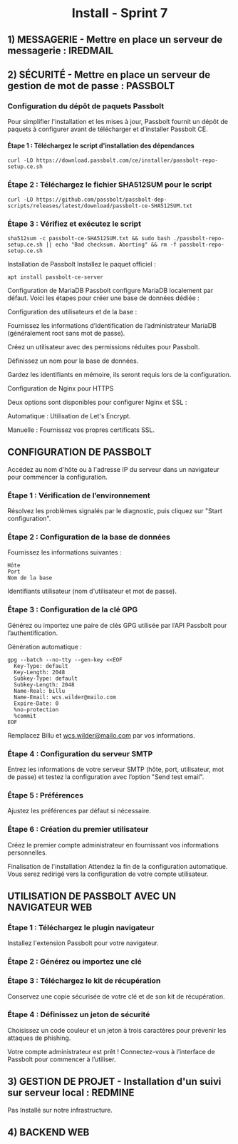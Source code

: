 <div align="center"><H1> Install -  Sprint 7 </H1></div>

## 1) MESSAGERIE - Mettre en place un serveur de messagerie : IREDMAIL

## 2) SÉCURITÉ - Mettre en place un serveur de gestion de mot de passe : PASSBOLT


### Configuration du dépôt de paquets Passbolt

Pour simplifier l'installation et les mises à jour, Passbolt fournit un dépôt de paquets à configurer avant de télécharger et d’installer Passbolt CE.

#### Étape 1 : Téléchargez le script d'installation des dépendances

```
curl -LO https://download.passbolt.com/ce/installer/passbolt-repo-setup.ce.sh
```

### Étape 2 : Téléchargez le fichier SHA512SUM pour le script

```
curl -LO https://github.com/passbolt/passbolt-dep-scripts/releases/latest/download/passbolt-ce-SHA512SUM.txt
```

### Étape 3 : Vérifiez et exécutez le script

```
sha512sum -c passbolt-ce-SHA512SUM.txt && sudo bash ./passbolt-repo-setup.ce.sh || echo "Bad checksum. Aborting" && rm -f passbolt-repo-setup.ce.sh
```

Installation de Passbolt
Installez le paquet officiel :

```
apt install passbolt-ce-server
```

Configuration de MariaDB
Passbolt configure MariaDB localement par défaut. Voici les étapes pour créer une base de données dédiée :

Configuration des utilisateurs et de la base :

Fournissez les informations d’identification de l’administrateur MariaDB (généralement root sans mot de passe).

Créez un utilisateur avec des permissions réduites pour Passbolt.

Définissez un nom pour la base de données.

Gardez les identifiants en mémoire, ils seront requis lors de la configuration.

Configuration de Nginx pour HTTPS

Deux options sont disponibles pour configurer Nginx et SSL :

Automatique : Utilisation de Let's Encrypt.

Manuelle : Fournissez vos propres certificats SSL.

CONFIGURATION DE PASSBOLT
-------------------------

Accédez au nom d'hôte ou à l'adresse IP du serveur dans un navigateur pour commencer la configuration.

### Étape 1 : Vérification de l’environnement
Résolvez les problèmes signalés par le diagnostic, puis cliquez sur "Start configuration".

### Étape 2 : Configuration de la base de données
Fournissez les informations suivantes :

```
Hôte
Port
Nom de la base
```

Identifiants utilisateur (nom d'utilisateur et mot de passe).

### Étape 3 : Configuration de la clé GPG

Générez ou importez une paire de clés GPG utilisée par l’API Passbolt pour l’authentification.

Génération automatique :

```
gpg --batch --no-tty --gen-key <<EOF
  Key-Type: default
  Key-Length: 2048
  Subkey-Type: default
  Subkey-Length: 2048
  Name-Real: billu
  Name-Email: wcs.wilder@mailo.com
  Expire-Date: 0
  %no-protection
  %commit
EOF
```

Remplacez Billu et wcs.wilder@mailo.com par vos informations.

### Étape 4 : Configuration du serveur SMTP
Entrez les informations de votre serveur SMTP (hôte, port, utilisateur, mot de passe) et testez la configuration avec l’option "Send test email".

### Étape 5 : Préférences
Ajustez les préférences par défaut si nécessaire.

### Étape 6 : Création du premier utilisateur
Créez le premier compte administrateur en fournissant vos informations personnelles.

Finalisation de l'installation
Attendez la fin de la configuration automatique.
Vous serez redirigé vers la configuration de votre compte utilisateur.

UTILISATION DE PASSBOLT AVEC UN NAVIGATEUR WEB
----------------------------------------------


### Étape 1 : Téléchargez le plugin navigateur
Installez l'extension Passbolt pour votre navigateur.

### Étape 2 : Générez ou importez une clé


### Étape 3 : Téléchargez le kit de récupération
Conservez une copie sécurisée de votre clé et de son kit de récupération.

### Étape 4 : Définissez un jeton de sécurité
Choisissez un code couleur et un jeton à trois caractères pour prévenir les attaques de phishing.

Votre compte administrateur est prêt !
Connectez-vous à l’interface de Passbolt pour commencer à l’utiliser.





## 3) GESTION DE PROJET - Installation d'un suivi sur serveur local : REDMINE

Pas Installé sur notre infrastructure.

## 4) BACKEND WEB

